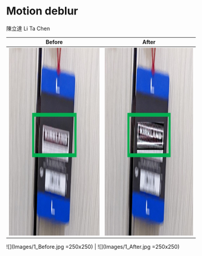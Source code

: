 # Motion deblur

陳立達 Li Ta Chen

| Before      |After        |
:-------------------------:|:-------------------------:
<img src="Images/1_Before.jpg" width="500" height="500"> | <img src="Images/1_After.jpg" width="500" height="500">


![](Images/1_Before.jpg =250x250) | ![](Images/1_After.jpg =250x250)
